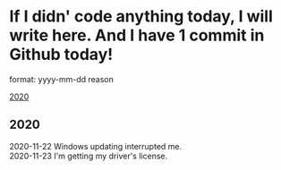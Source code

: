 # If I didn' code anything today, I will write here. And I have 1 commit in Github today!

format: yyyy-mm-dd reason  

[2020](#2020)  

## 2020
2020-11-22 Windows updating interrupted me.  
2020-11-23 I'm getting my driver's license.